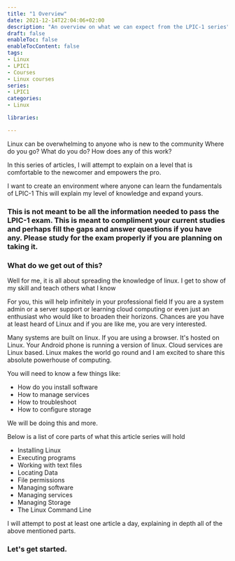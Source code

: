 ```yaml
---
title: "1 Overview"
date: 2021-12-14T22:04:06+02:00
description: "An overview on what we can expect from the LPIC-1 series"
draft: false
enableToc: false
enableTocContent: false
tags:
- Linux
- LPIC1
- Courses
- Linux courses
series:
- LPIC1
categories:
- Linux

libraries:

---
```



Linux can be overwhelming to anyone who is new to the community
Where do you go?
What do you do?
How does any of this work?

In this series of articles, I will attempt to explain on a level that is comfortable to the newcomer and empowers the pro.

I want to create an environment where anyone can learn the fundamentals of LPIC-1
This will explain my level of knowledge and expand yours.

### This is not meant to be all the information needed to pass the LPIC-1 exam. This is meant to compliment your current studies and perhaps fill the gaps and answer questions if you have any. Please study for the exam properly if you are planning on taking it.

### What do we get out of this?

Well for me, it is all about spreading the knowledge of linux. I get to show of my skill and teach others what I know

For you, this will help infinitely in your professional field 
If you are a system admin or a server support or learning cloud computing or even just an enthusiast who would like to broaden their horizons. Chances are you have at least heard of Linux and if you are like me, you are very interested.

Many systems are built on linux. If you are using a browser. It's hosted on Linux. Your Android phone is running a version of linux. Cloud services are Linux based. Linux makes the world go round and I am excited to share this absolute powerhouse of computing.

You will need to know a few things like:

* How do you install software
* How to manage services
* How to troubleshoot
* How to configure storage

We will be doing this and more.


Below is a list of core parts of what this article series will hold

* Installing Linux
* Executing programs
* Working with text files
* Locating Data
* File permissions
* Managing software
* Managing services
* Managing Storage
* The Linux Command Line

I will attempt to post at least one article a day, explaining in depth all of the above mentioned parts.

### Let's get started.